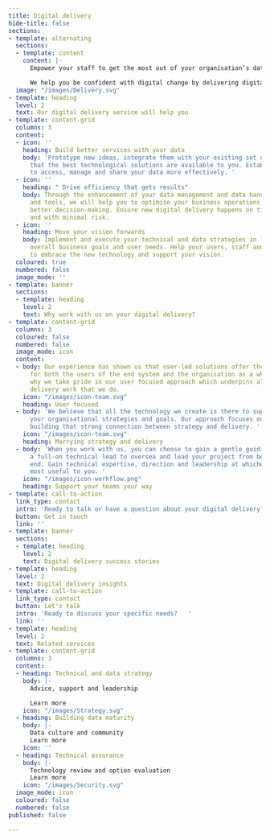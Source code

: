 ```yaml
---
title: Digital delivery
hide-title: false
sections:
- template: alternating
  sections:
  - template: content
    content: |-
      Empower your staff to get the most out of your organisation’s data by making sure you have the best user-centred tools and technology to help them achieve this

      We help you be confident with digital change by delivering digital products. We work with user researchers, service designers and multi-disciplinary teams to lead and develop your data intensive services
  image: "/images/Delivery.svg"
- template: heading
  level: 2
  text: Our digital delivery service will help you
- template: content-grid
  columns: 3
  content:
  - icon: ''
    heading: Build better services with your data
    body: 'Prototype new ideas, integrate them with your existing set up and ensure
      that the best technological solutions are available to you. Establish new ways
      to access, manage and share your data more effectively. '
  - icon: ''
    heading: " Drive efficiency that gets results"
    body: Through the enhancement of your data management and data handling processes
      and tools, we will help you to optimise your business operations to support
      better decision-making. Ensure new digital delivery happens on time, to budget
      and with minimal risk.
  - icon: ''
    heading: Move your vision forwards
    body: Implement and execute your technical and data strategies in line with your
      overall business goals and user needs. Help your users, staff and stakeholders
      to embrace the new technology and support your vision.
  coloured: true
  numbered: false
  image_mode: ''
- template: banner
  sections:
  - template: heading
    level: 2
    text: Why work with us on your digital delivery?
- template: content-grid
  columns: 3
  coloured: false
  numbered: false
  image_mode: icon
  content:
  - body: Our experience has shown us that user-led solutions offer the best results
      for both the users of the end system and the organisation as a whole. That is
      why we take pride in our user focused approach which underpins all of the digital
      delivery work that we do.
    icon: "/images/icon-team.svg"
    heading: User focused
  - body: 'We believe that all the technology we create is there to support and underpin
      your organisational strategies and goals. Our approach focuses our energy on
      building that strong connection between strategy and delivery. '
    icon: "/images/icon-team.svg"
    heading: Marrying strategy and delivery
  - body: 'When you work with us, you can choose to gain a gentle guiding hand or
      a full-on technical lead to oversea and lead your project from beginning to
      end. Gain technical expertise, direction and leadership at whichever level is
      most useful to you. '
    icon: "/images/icon-workflow.png"
    heading: Support your teams your way
- template: call-to-action
  link_type: contact
  intro: 'Ready to talk or have a question about your digital delivery?   '
  button: Get in touch
  link: ''
- template: banner
  sections:
  - template: heading
    level: 2
    text: Digital delivery success stories
- template: heading
  level: 2
  text: Digital delivery insights
- template: call-to-action
  link_type: contact
  button: Let's talk
  intro: 'Ready to discuss your specific needs?   '
  link: ''
- template: heading
  level: 2
  text: Related services
- template: content-grid
  columns: 3
  content:
  - heading: Technical and data strategy
    body: |-
      Advice, support and leadership

      Learn more
    icon: "/images/Strategy.svg"
  - heading: Building data maturity
    body: |-
      Data culture and community
      Learn more
    icon: ''
  - heading: Technical assurance
    body: |-
      Technology review and option evaluation
      Learn more
    icon: "/images/Security.svg"
  image_mode: icon
  coloured: false
  numbered: false
published: false

---
```

